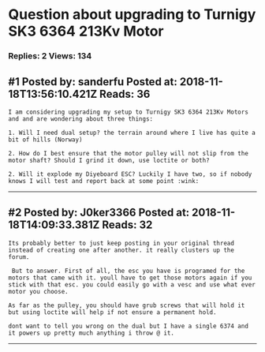 # Question about upgrading to Turnigy SK3 6364 213Kv Motor

### Replies: 2 Views: 134

## \#1 Posted by: sanderfu Posted at: 2018-11-18T13:56:10.421Z Reads: 36

```
I am considering upgrading my setup to Turnigy SK3 6364 213Kv Motors and and are wondering about three things:

1. Will I need dual setup? the terrain around where I live has quite a bit of hills (Norway)

2. How do I best ensure that the motor pulley will not slip from the motor shaft? Should I grind it down, use loctite or both?

2. Will it explode my Diyeboard ESC? Luckily I have two, so if nobody knows I will test and report back at some point :wink:
```

---
## \#2 Posted by: J0ker3366 Posted at: 2018-11-18T14:09:33.381Z Reads: 32

```
Its probably better to just keep posting in your original thread instead of creating one after another. it really clusters up the forum. 

 But to answer. First of all, the esc you have is programed for the motors that came with it. youll have to get those motors again if you stick with that esc. you could easily go with a vesc and use what ever motor you choose.

As far as the pulley, you should have grub screws that will hold it but using loctite will help if not ensure a permanent hold.

dont want to tell you wrong on the dual but I have a single 6374 and it powers up pretty much anything i throw @ it.
```

---
